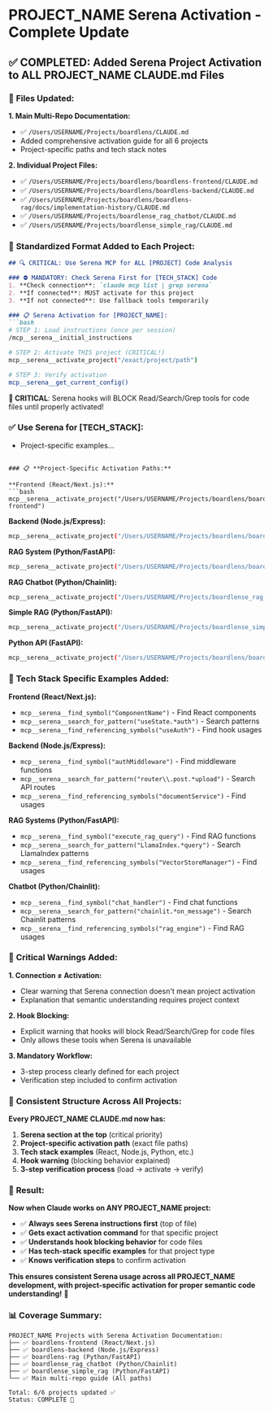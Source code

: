 # PROJECT_NAME Serena Activation - Complete Update

## ✅ **COMPLETED: Added Serena Project Activation to ALL PROJECT_NAME CLAUDE.md Files**

### 🎯 **Files Updated:**

**1. Main Multi-Repo Documentation:**
- ✅ `/Users/USERNAME/Projects/boardlens/CLAUDE.md`
- Added comprehensive activation guide for all 6 projects
- Project-specific paths and tech stack notes

**2. Individual Project Files:**
- ✅ `/Users/USERNAME/Projects/boardlens/boardlens-frontend/CLAUDE.md` 
- ✅ `/Users/USERNAME/Projects/boardlens/boardlens-backend/CLAUDE.md`
- ✅ `/Users/USERNAME/Projects/boardlens/boardlens-rag/docs/implementation-history/CLAUDE.md`
- ✅ `/Users/USERNAME/Projects/boardlense_rag_chatbot/CLAUDE.md`
- ✅ `/Users/USERNAME/Projects/boardlense_simple_rag/CLAUDE.md`

### 🔧 **Standardized Format Added to Each Project:**

```markdown
## 🔍 CRITICAL: Use Serena MCP for ALL [PROJECT] Code Analysis

### ⛔ MANDATORY: Check Serena First for [TECH_STACK] Code
1. **Check connection**: `claude mcp list | grep serena`
2. **If connected**: MUST activate for this project
3. **If not connected**: Use fallback tools temporarily

### 📋 Serena Activation for [PROJECT_NAME]:
```bash
# STEP 1: Load instructions (once per session)
/mcp__serena__initial_instructions

# STEP 2: Activate THIS project (CRITICAL!)
mcp__serena__activate_project("/exact/project/path")

# STEP 3: Verify activation
mcp__serena__get_current_config()
```

**🚨 CRITICAL**: Serena hooks will BLOCK Read/Search/Grep tools for code files until properly activated!

### ✅ Use Serena for [TECH_STACK]:
- Project-specific examples...
```

### 📋 **Project-Specific Activation Paths:**

**Frontend (React/Next.js):**
```bash
mcp__serena__activate_project("/Users/USERNAME/Projects/boardlens/boardlens-frontend")
```

**Backend (Node.js/Express):**
```bash
mcp__serena__activate_project("/Users/USERNAME/Projects/boardlens/boardlens-backend")
```

**RAG System (Python/FastAPI):**
```bash
mcp__serena__activate_project("/Users/USERNAME/Projects/boardlens/boardlens-rag")
```

**RAG Chatbot (Python/Chainlit):**
```bash
mcp__serena__activate_project("/Users/USERNAME/Projects/boardlense_rag_chatbot")
```

**Simple RAG (Python/FastAPI):**
```bash
mcp__serena__activate_project("/Users/USERNAME/Projects/boardlense_simple_rag")
```

**Python API (FastAPI):**
```bash
mcp__serena__activate_project("/Users/USERNAME/Projects/boardlens/boardlens-python-api")
```

### 🎯 **Tech Stack Specific Examples Added:**

**Frontend (React/Next.js):**
- `mcp__serena__find_symbol("ComponentName")` - Find React components
- `mcp__serena__search_for_pattern("useState.*auth")` - Search patterns
- `mcp__serena__find_referencing_symbols("useAuth")` - Find hook usages

**Backend (Node.js/Express):**
- `mcp__serena__find_symbol("authMiddleware")` - Find middleware functions
- `mcp__serena__search_for_pattern("router\\.post.*upload")` - Search API routes
- `mcp__serena__find_referencing_symbols("documentService")` - Find usages

**RAG Systems (Python/FastAPI):**
- `mcp__serena__find_symbol("execute_rag_query")` - Find RAG functions
- `mcp__serena__search_for_pattern("LlamaIndex.*query")` - Search LlamaIndex patterns
- `mcp__serena__find_referencing_symbols("VectorStoreManager")` - Find usages

**Chatbot (Python/Chainlit):**
- `mcp__serena__find_symbol("chat_handler")` - Find chat functions
- `mcp__serena__search_for_pattern("chainlit.*on_message")` - Search Chainlit patterns
- `mcp__serena__find_referencing_symbols("rag_engine")` - Find RAG usages

### 🚨 **Critical Warnings Added:**

**1. Connection ≠ Activation:**
- Clear warning that Serena connection doesn't mean project activation
- Explanation that semantic understanding requires project context

**2. Hook Blocking:**
- Explicit warning that hooks will block Read/Search/Grep for code files
- Only allows these tools when Serena is unavailable

**3. Mandatory Workflow:**
- 3-step process clearly defined for each project
- Verification step included to confirm activation

### 🔄 **Consistent Structure Across All Projects:**

**Every PROJECT_NAME CLAUDE.md now has:**
1. **Serena section at the top** (critical priority)
2. **Project-specific activation path** (exact file paths)
3. **Tech stack examples** (React, Node.js, Python, etc.)
4. **Hook warning** (blocking behavior explained)
5. **3-step verification process** (load → activate → verify)

### 🎉 **Result:**

**Now when Claude works on ANY PROJECT_NAME project:**
- ✅ **Always sees Serena instructions first** (top of file)
- ✅ **Gets exact activation command** for that specific project
- ✅ **Understands hook blocking behavior** for code files
- ✅ **Has tech-stack specific examples** for that project type
- ✅ **Knows verification steps** to confirm activation

**This ensures consistent Serena usage across all PROJECT_NAME development, with project-specific activation for proper semantic code understanding!** 🚀

### 📊 **Coverage Summary:**

```
PROJECT_NAME Projects with Serena Activation Documentation:
├── ✅ boardlens-frontend (React/Next.js)
├── ✅ boardlens-backend (Node.js/Express)  
├── ✅ boardlens-rag (Python/FastAPI)
├── ✅ boardlense_rag_chatbot (Python/Chainlit)
├── ✅ boardlense_simple_rag (Python/FastAPI)
└── ✅ Main multi-repo guide (All paths)

Total: 6/6 projects updated ✅
Status: COMPLETE 🎯
```